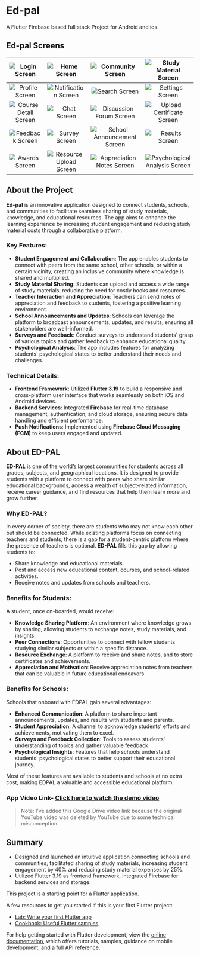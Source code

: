 # Ed-pal

A Flutter Firebase based full stack Project for Android and ios.

## Ed-pal Screens

| ![Login Screen](https://github.com/user-attachments/assets/f50bc316-0fc5-4a83-95b3-3d10b96377f0) | ![Home Screen](https://github.com/user-attachments/assets/49ba8e26-d3d8-4592-9869-2ed0ccc937f8) | ![Community Screen](https://github.com/user-attachments/assets/196de050-63d9-4213-b9ab-f7653f16d4d6) | ![Study Material Screen](https://github.com/user-attachments/assets/576b8ea0-5a57-4f0c-8648-95e5141f1a88) |
|:--:|:--:|:--:|:--:|
| ![Profile Screen](https://github.com/user-attachments/assets/5f5a120a-c9ce-4294-89b9-fd991b75af40) | ![Notification Screen](https://github.com/user-attachments/assets/c5d9091b-03f7-43ee-ad60-14c4f33d1a4f) | ![Search Screen](https://github.com/user-attachments/assets/e0871a8c-82fd-4e30-8c3b-323a75e32d24) | ![Settings Screen](https://github.com/user-attachments/assets/4d0902f6-94ba-463b-b366-9169b6a3a808) |
| ![Course Detail Screen](https://github.com/user-attachments/assets/0e7266f8-0130-4edf-90cc-b7a1b4775fe9) | ![Chat Screen](https://github.com/user-attachments/assets/c7407ed6-3fd0-4f08-8bb4-6049d485d2e6) | ![Discussion Forum Screen](https://github.com/user-attachments/assets/046b7451-aa6d-4fab-b8ee-a4a4c9efb2ee) | ![Upload Certificate Screen](https://github.com/user-attachments/assets/e011a46d-fd91-4fe0-aace-c199313e7688) |
| ![Feedback Screen](https://github.com/user-attachments/assets/82427c55-82d5-422e-841b-f7cabd9ca6f4) | ![Survey Screen](https://github.com/user-attachments/assets/83e2ee03-5fcc-478b-8949-0ca22ad7d763) | ![School Announcement Screen](https://github.com/user-attachments/assets/76a9a045-7901-4ffc-a088-2db55d87f1c8) | ![Results Screen](https://github.com/user-attachments/assets/5dc90a56-9f67-4403-b835-a4a19304048a) |
| ![Awards Screen](https://github.com/user-attachments/assets/9ce8dcfc-942a-4b7b-8c8c-8e07ae1bb350) | ![Resource Upload Screen](https://github.com/user-attachments/assets/d45ff2d3-f88d-407d-8853-acdc4c84f95b) | ![Appreciation Notes Screen](https://github.com/user-attachments/assets/38fd29d5-62da-4023-af60-df0f354894e6) | ![Psychological Analysis Screen](https://github.com/user-attachments/assets/10b532bd-2a0f-4c5b-b247-dd704ff563f0) |

## About the Project

**Ed-pal** is an innovative application designed to connect students, schools, and communities to facilitate seamless sharing of study materials, knowledge, and educational resources. The app aims to enhance the learning experience by increasing student engagement and reducing study material costs through a collaborative platform.

### Key Features:

- **Student Engagement and Collaboration**: The app enables students to connect with peers from the same school, other schools, or within a certain vicinity, creating an inclusive community where knowledge is shared and multiplied.
- **Study Material Sharing**: Students can upload and access a wide range of study materials, reducing the need for costly books and resources.
- **Teacher Interaction and Appreciation**: Teachers can send notes of appreciation and feedback to students, fostering a positive learning environment.
- **School Announcements and Updates**: Schools can leverage the platform to broadcast announcements, updates, and results, ensuring all stakeholders are well-informed.
- **Surveys and Feedback**: Conduct surveys to understand students' grasp of various topics and gather feedback to enhance educational quality.
- **Psychological Analysis**: The app includes features for analyzing students' psychological states to better understand their needs and challenges.

### Technical Details:

- **Frontend Framework**: Utilized **Flutter 3.19** to build a responsive and cross-platform user interface that works seamlessly on both iOS and Android devices.
- **Backend Services**: Integrated **Firebase** for real-time database management, authentication, and cloud storage, ensuring secure data handling and efficient performance.
- **Push Notifications**: Implemented using **Firebase Cloud Messaging (FCM)** to keep users engaged and updated.

## About ED-PAL

**ED-PAL** is one of the world’s largest communities for students across all grades, subjects, and geographical locations. It is designed to provide students with a platform to connect with peers who share similar educational backgrounds, access a wealth of subject-related information, receive career guidance, and find resources that help them learn more and grow further.

### Why ED-PAL?

In every corner of society, there are students who may not know each other but should be connected. While existing platforms focus on connecting teachers and students, there is a gap for a student-centric platform where the presence of teachers is optional. **ED-PAL** fills this gap by allowing students to:

- Share knowledge and educational materials.
- Post and access new educational content, courses, and school-related activities.
- Receive notes and updates from schools and teachers.

### Benefits for Students:

A student, once on-boarded, would receive:

- **Knowledge Sharing Platform**: An environment where knowledge grows by sharing, allowing students to exchange notes, study materials, and insights.
- **Peer Connections**: Opportunities to connect with fellow students studying similar subjects or within a specific distance.
- **Resource Exchange**: A platform to receive and share notes, and to store certificates and achievements.
- **Appreciation and Motivation**: Receive appreciation notes from teachers that can be valuable in future educational endeavors.

### Benefits for Schools:

Schools that onboard with EDPAL gain several advantages:

- **Enhanced Communication**: A platform to share important announcements, updates, and results with students and parents.
- **Student Appreciation**: A channel to acknowledge students' efforts and achievements, motivating them to excel.
- **Surveys and Feedback Collection**: Tools to assess students' understanding of topics and gather valuable feedback.
- **Psychological Insights**: Features that help schools understand students' psychological states to better support their educational journey.

Most of these features are available to students and schools at no extra cost, making EDPAL a valuable and accessible educational platform.

### App Video Link- [Click here to watch the demo video](https://drive.google.com/file/d/1Si0bZtrnrGSNUQyk5MuveU5UHYM9BjdC/view?usp=sharing)

> Note: I’ve added this Google Drive video link because the original YouTube video was deleted by YouTube due to some technical misconception.



## Summary

- Designed and launched an intuitive application connecting schools and communities; facilitated sharing of study materials, increasing student engagement by 40% and reducing study material expenses by 25%.
- Utilized Flutter 3.19 as frontend framework, integrated Firebase for backend services and storage.

This project is a starting point for a Flutter application.

A few resources to get you started if this is your first Flutter project:

- [Lab: Write your first Flutter app](https://docs.flutter.dev/get-started/codelab)
- [Cookbook: Useful Flutter samples](https://docs.flutter.dev/cookbook)

For help getting started with Flutter development, view the [online documentation](https://docs.flutter.dev/), which offers tutorials, samples, guidance on mobile development, and a full API reference.

